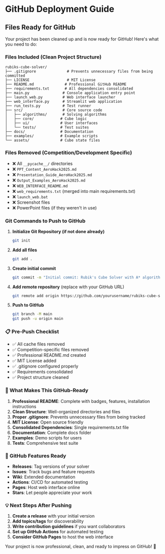 #  GitHub Deployment Guide

## Files Ready for GitHub

Your project has been cleaned up and is now ready for GitHub! Here's what you need to do:

### Files Included (Clean Project Structure)
```
rubiks-cube-solver/
├── .gitignore              # Prevents unnecessary files from being committed
├── LICENSE                 # MIT License
├── README.md              # Professional GitHub README
├── requirements.txt       # All dependencies consolidated
├── main.py               # Console application entry point
├── launch_web.py         # Web interface launcher
├── web_interface.py      # Streamlit web application
├── run_tests.py          # Test runner
├── src/                  # Core source code
│   ├── algorithms/       # Solving algorithms
│   ├── core/            # Cube logic
│   ├── ui/              # User interfaces
│   └── tests/           # Test suites
├── docs/                # Documentation
├── examples/            # Example scripts
└── assets/              # Cube state files
```

###  Files Removed (Competition/Development Specific)
- ❌ All `__pycache__/` directories
- ❌ `PPT_Content_AeroHack2025.md`
- ❌ `Presentation_Guide_AeroHack2025.md`
- ❌ `Output_Examples_AeroHack2025.md`
- ❌ `WEB_INTERFACE_README.md`
- ❌ `web_requirements.txt` (merged into main requirements.txt)
- ❌ `launch_web.bat`
- ❌ Screenshot files
- ❌ PowerPoint files (if they weren't in use)

### Git Commands to Push to GitHub

1. **Initialize Git Repository (if not done already)**
   ```bash
   git init
   ```

2. **Add all files**
   ```bash
   git add .
   ```

3. **Create initial commit**
   ```bash
   git commit -m "Initial commit: Rubik's Cube Solver with A* algorithm and web interface"
   ```

4. **Add remote repository** (replace with your GitHub URL)
   ```bash
   git remote add origin https://github.com/yourusername/rubiks-cube-solver.git
   ```

5. **Push to GitHub**
   ```bash
   git branch -M main
   git push -u origin main
   ```

### 📋 Pre-Push Checklist

- ✅ All cache files removed
- ✅ Competition-specific files removed
- ✅ Professional README.md created
- ✅ MIT License added
- ✅ .gitignore configured properly
- ✅ Requirements consolidated
- ✅ Project structure cleaned

### 🎯 What Makes This GitHub-Ready

1. **Professional README**: Complete with badges, features, installation instructions
2. **Clean Structure**: Well-organized directories and files
3. **Proper .gitignore**: Prevents unnecessary files from being tracked
4. **MIT License**: Open source friendly
5. **Consolidated Dependencies**: Single requirements.txt file
6. **Documentation**: Complete docs folder
7. **Examples**: Demo scripts for users
8. **Tests**: Comprehensive test suite

### 🌟 GitHub Features Ready

- **Releases**: Tag versions of your solver
- **Issues**: Track bugs and feature requests
- **Wiki**: Extended documentation
- **Actions**: CI/CD for automated testing
- **Pages**: Host web interface online
- **Stars**: Let people appreciate your work

### 💡 Next Steps After Pushing

1. **Create a release** with your initial version
2. **Add topics/tags** for discoverability
3. **Write contribution guidelines** if you want collaborators
4. **Set up GitHub Actions** for automated testing
5. **Consider GitHub Pages** to host the web interface

Your project is now professional, clean, and ready to impress on GitHub! 🚀
